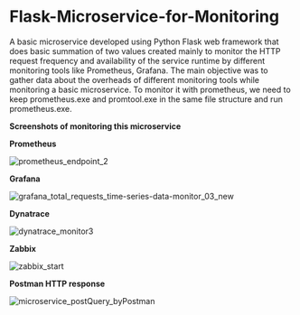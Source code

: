 # Flask-Microservice-for-Monitoring

A basic microservice developed using Python Flask web framework that does basic summation of two values created mainly to monitor the HTTP request frequency and availability of the service runtime by different monitoring tools like Prometheus, Grafana.
The main objective was to gather data about the overheads of different monitoring tools while monitoring a basic microservice. To monitor it with prometheus, we need to keep prometheus.exe and promtool.exe in the same file structure and run prometheus.exe.

**Screenshots of monitoring this microservice**

**Prometheus**

![prometheus_endpoint_2](https://github.com/aurko96/Flask-Microservice-for-Monitoring/assets/17502087/2b68d016-4247-4337-83fb-446c9048feb2)

**Grafana**

![grafana_total_requests_time-series-data-monitor_03_new](https://github.com/aurko96/Flask-Microservice-for-Monitoring/assets/17502087/b85780ac-f99e-4869-9e4f-242d682e2810)

**Dynatrace**

![dynatrace_monitor3](https://github.com/aurko96/Flask-Microservice-for-Monitoring/assets/17502087/6a8dd103-8169-42eb-8d87-b4d4a0bcc5eb)

**Zabbix**

![zabbix_start](https://github.com/aurko96/Flask-Microservice-for-Monitoring/assets/17502087/d1169c5e-e54a-4313-843f-0c05be7d5699)

**Postman HTTP response**

![microservice_postQuery_byPostman](https://github.com/aurko96/Flask-Microservice-for-Monitoring/assets/17502087/8ccf5e65-a168-45e7-9547-0c2e32f72044)



